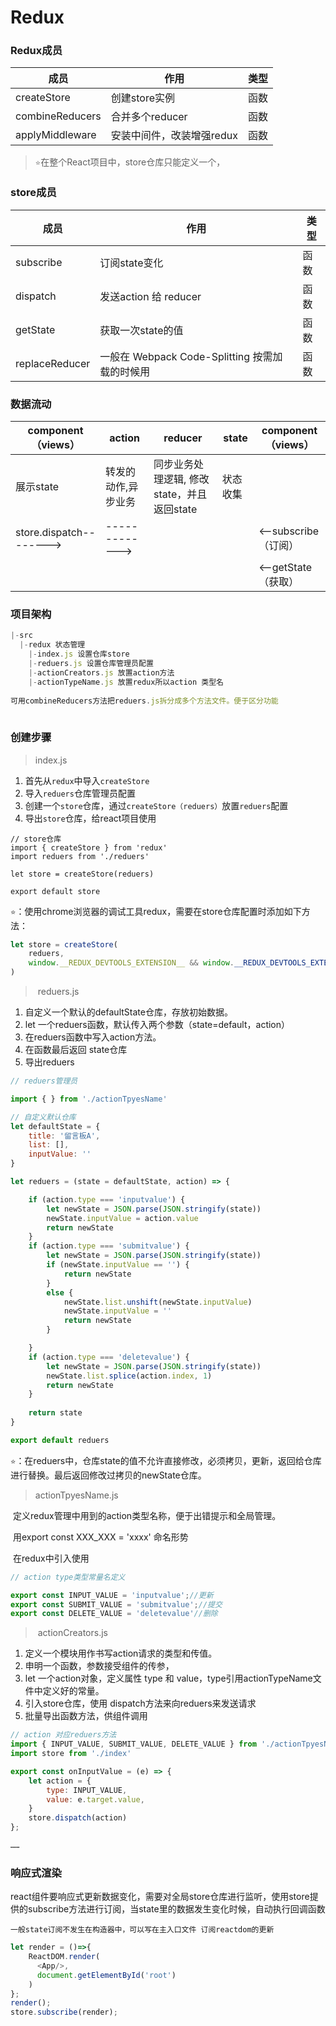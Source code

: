 

# Redux

### Redux成员

| 成员            | 作用                      | 类型 |
| --------------- | ------------------------- | ---- |
| createStore     | 创建store实例             | 函数 |
| combineReducers | 合并多个reducer           | 函数 |
| applyMiddleware | 安装中间件，改装增强redux | 函数 |

> `⭐`在整个React项目中，store仓库只能定义一个，

### **store成员**

| 成员           | 作用                                           | 类型 |
| -------------- | ---------------------------------------------- | ---- |
| subscribe      | 订阅state变化                                  | 函数 |
| dispatch       | 发送action 给 reducer                          | 函数 |
| getState       | 获取一次state的值                              | 函数 |
| replaceReducer | 一般在 Webpack Code-Splitting 按需加载的时候用 | 函数 |

### **数据流动**

| component（views）      | action              | reducer                                    | state    | component（views）   |
| ----------------------- | ------------------- | ------------------------------------------ | -------- | -------------------- |
| 展示state               | 转发的动作,异步业务 | 同步业务处理逻辑, 修改state，并且返回state | 状态收集 |                      |
| store.dispatch--------> | ------------->      |                                            |          | <--subscribe（订阅） |
|                         |                     |                                            |          | <--getState（获取）  |

### 项目架构

```js
|-src
  |-redux 状态管理
    |-index.js 设置仓库store
    |-reduers.js 设置仓库管理员配置
    |-actionCreators.js 放置action方法 
  	|-actionTypeName.js 放置redux所以action 类型名
    
可用combineReducers方法把reduers.js拆分成多个方法文件。便于区分功能
    
```



### 创建步骤

> index.js

1. 首先从`redux`中导入`createStore ` 
2. 导入`reduers`仓库管理员配置
3. 创建一个`store`仓库，通过`createStore（reduers）`放置`reduers`配置
4. 导出`store`仓库，给react项目使用

```
// store仓库
import { createStore } from 'redux'
import reduers from './reduers'

let store = createStore(reduers)

export default store
```

`⭐`：使用chrome浏览器的调试工具redux，需要在store仓库配置时添加如下方法：

```js
let store = createStore(
    reduers,
    window.__REDUX_DEVTOOLS_EXTENSION__ && window.__REDUX_DEVTOOLS_EXTENSION__()
)
```



> ​	reduers.js

1. 自定义一个默认的defaultState仓库，存放初始数据。
2. let 一个reduers函数，默认传入两个参数（state=default，action）
3. 在reduers函数中写入action方法。
4. 在函数最后返回 state仓库
5. 导出reduers

```js
// reduers管理员

import { } from './actionTpyesName'

// 自定义默认仓库
let defaultState = {
    title: '留言板A',
    list: [],
    inputValue: ''
}

let reduers = (state = defaultState, action) => {

    if (action.type === 'inputvalue') {
        let newState = JSON.parse(JSON.stringify(state))
        newState.inputValue = action.value
        return newState
    }
    if (action.type === 'submitvalue') {
        let newState = JSON.parse(JSON.stringify(state))
        if (newState.inputValue == '') {
            return newState
        }
        else {
            newState.list.unshift(newState.inputValue)
            newState.inputValue = ''
            return newState
        }

    }
    if (action.type === 'deletevalue') {
        let newState = JSON.parse(JSON.stringify(state))
        newState.list.splice(action.index, 1)
        return newState
    }
    
    return state
}

export default reduers
```

`⭐`：在reduers中，仓库state的值不允许直接修改，必须拷贝，更新，返回给仓库进行替换。最后返回修改过拷贝的newState仓库。

> actionTpyesName.js 

​	定义redux管理中用到的action类型名称，便于出错提示和全局管理。

​	用export  const  XXX_XXX = 'xxxx' 命名形势

​	在redux中引入使用

```js
// action type类型常量名定义

export const INPUT_VALUE = 'inputvalue';//更新
export const SUBMIT_VALUE = 'submitvalue';//提交
export const DELETE_VALUE = 'deletevalue'//删除
```



> ​	actionCreators.js

1. 定义一个模块用作书写action请求的类型和传值。
2. 申明一个函数，参数接受组件的传参，
3. let 一个action对象，定义属性 type 和 value，type引用actionTypeName文件中定义好的常量。
4. 引入store仓库，使用 dispatch方法来向reduers来发送请求
5. 批量导出函数方法，供组件调用

```js
// action 对应reduers方法
import { INPUT_VALUE, SUBMIT_VALUE, DELETE_VALUE } from './actionTpyesName'
import store from './index'

export const onInputValue = (e) => {
    let action = {
        type: INPUT_VALUE,
        value: e.target.value,
    }
    store.dispatch(action)
};

……
```



### 响应式渲染

​		react组件要响应式更新数据变化，需要对全局store仓库进行监听，使用store提供的subscribe方法进行订阅，当state里的数据发生变化时候，自动执行回调函数

`一般state订阅不发生在构造器中，可以写在主入口文件 订阅reactdom的更新`

```js
let render = ()=>{
    ReactDOM.render(
      <App/>,
      document.getElementById('root')
    )
};
render();
store.subscribe(render);
```

